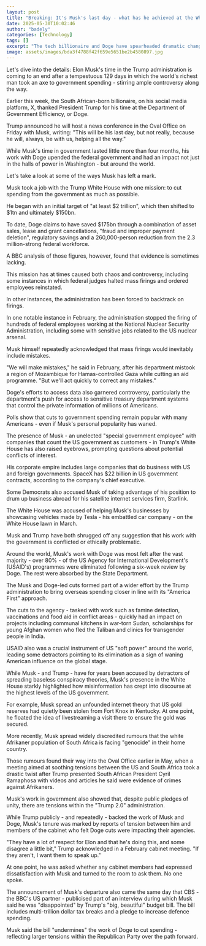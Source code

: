```yaml
---
layout: post
title: "Breaking: It's Musk's last day - what has he achieved at the White House?"
date: 2025-05-30T10:02:46
author: "badely"
categories: [Technology]
tags: []
excerpt: "The tech billionaire and Doge have spearheaded dramatic changes in the US government and Washington."
image: assets/images/bda3f4788f42f659e5651be2b4580897.jpg
---
```


Let's dive into the details: Elon Musk's time in the Trump administration is coming to an end after a tempestuous 129 days in which the world's richest man took an axe to government spending - stirring ample controversy along the way. 

Earlier this week, the South African-born billionaire, on his social media platform, X, thanked President Trump for his time at the Department of Government Efficiency, or Doge. 

Trump announced he will host a news conference in the Oval Office on Friday with Musk, writing: "This will be his last day, but not really, because he will, always, be with us, helping all the way."

While Musk's time in government lasted little more than four months, his work with Doge upended the federal government and had an impact not just in the halls of power in Washington - but around the world. 

Let's take a look at some of the ways Musk has left a mark. 

Musk took a job with the Trump White House with one mission: to cut spending from the government as much as possible.

He began with an initial target of "at least $2 trillion", which then shifted to $1tn and ultimately $150bn.

To date, Doge claims to have saved $175bn through a combination of asset sales, lease and grant cancellations, "fraud and improper payment deletion", regulatory savings and a 260,000-person reduction from the 2.3 million-strong federal workforce.

A BBC analysis of those figures, however, found that evidence is sometimes lacking.

This mission has at times caused both chaos and controversy, including some instances in which federal judges halted mass firings and ordered employees reinstated.

In other instances, the administration has been forced to backtrack on firings.

In one notable instance in February, the administration stopped the firing of hundreds of federal employees working at the National Nuclear Security Administration, including some with sensitive jobs related to the US nuclear arsenal.

Musk himself repeatedly acknowledged that mass firings would inevitably include mistakes.

"We will make mistakes," he said in February, after his department mistook a region of Mozambique for Hamas-controlled Gaza while cutting an aid programme. "But we'll act quickly to correct any mistakes."

Doge's efforts to access data also garnered controversy, particularly the department's push for access to sensitive treasury department systems that control the private information of millions of Americans.

Polls show that cuts to government spending remain popular with many Americans - even if Musk's personal popularity has waned.

The presence of Musk - an unelected "special government employee" with companies that count the US government as customers - in Trump's White House has also raised eyebrows, prompting questions about potential conflicts of interest. 

His corporate empire includes large companies that do business with US and foreign governments. SpaceX has $22 billion in US government contracts, according to the company's chief executive. 

Some Democrats also accused Musk of taking advantage of his position to drum up business abroad for his satellite internet services firm, Starlink. 

The White House was accused of helping Musk's businesses by showcasing vehicles made by Tesla - his embattled car company - on the White House lawn in March. 

Musk and Trump have both shrugged off any suggestion that his work with the government is conflicted or ethically problematic. 

Around the world, Musk's work with Doge was most felt after the vast majority - over 80% - of the US Agency for International Development's (USAID's) programmes were eliminated following a six-week review by Doge. The rest were absorbed by the State Department. 

The Musk and Doge-led cuts formed part of a wider effort by the Trump administration to bring overseas spending closer in line with its "America First" approach. 

The cuts to the agency - tasked with work such as famine detection, vaccinations and food aid in conflict areas - quickly had an impact on projects including communal kitchens in war-torn Sudan, scholarships for young Afghan women who fled the Taliban and clinics for transgender people in India. 

USAID also was a crucial instrument of US "soft power" around the world, leading some detractors pointing to its elimination as a sign of waning American influence on the global stage.

While Musk - and Trump - have for years been accused by detractors of spreading baseless conspiracy theories, Musk's presence in the White House starkly highlighted how misinformation has crept into discourse at the highest levels of the US government. 

For example, Musk spread an unfounded internet theory that US gold reserves had quietly been stolen from Fort Knox in Kentucky. At one point, he floated the idea of livestreaming a visit there to ensure the gold was secured.  

More recently, Musk spread widely discredited rumours that the white Afrikaner population of South Africa is facing "genocide" in their home country. 

Those rumours found their way into the Oval Office earlier in May, when a meeting aimed at soothing tensions between the US and South Africa took a drastic twist after Trump presented South African President Cyril Ramaphosa with videos and articles he said were evidence of crimes against Afrikaners. 

Musk's work in government also showed that, despite public pledges of unity, there are tensions within the "Trump 2.0" administration. 

While Trump publicly - and repeatedly - backed the work of Musk and Doge, Musk's tenure was marked by reports of tension between him and members of the cabinet who felt Doge cuts were impacting their agencies.

"They have a lot of respect for Elon and that he's doing this, and some disagree a little bit," Trump acknowledged in a February cabinet meeting. "If they aren't, I want them to speak up." 

At one point, he was asked whether any cabinet members had expressed dissatisfaction with Musk and turned to the room to ask them. No one spoke.

The announcement of Musk's departure also came the same day that CBS - the BBC's US partner - publicised part of an interview during which Musk said he was "disappointed" by Trump's "big, beautiful" budget bill. The bill includes multi-trillion dollar tax breaks and a pledge to increase defence spending. 

Musk said the bill "undermines" the work of Doge to cut spending - reflecting larger tensions within the Republican Party over the path forward. 

